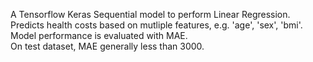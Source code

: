 A Tensorflow Keras Sequential model to perform Linear Regression. 
Predicts health costs based on mutliple features, e.g. 'age', 'sex', 'bmi'.
Model performance is evaluated with MAE.  
On test dataset, MAE generally less than 3000. 
